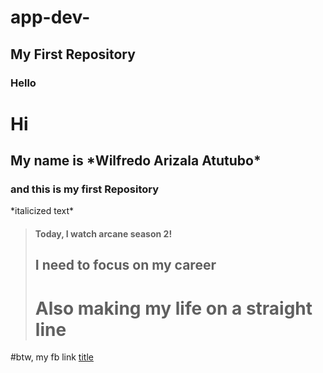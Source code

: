 # app-dev-
## My First Repository
### Hello

  <h1>Hi</h1>
  <h2>My name is *Wilfredo Arizala Atutubo*</h2>   
	<h3>and this is my first Repository</h3> *italicized  text*

 > #### Today, I watch arcane season 2!
 >  ## I need to focus on my career
 > # Also making my life on a straight line

#btw, my fb link	[title](https://www.facebook.com/wilfredo.atutubo.1)
